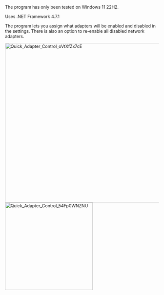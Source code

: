The program has only been tested on Windows 11 22H2.

Uses .NET Framework 4.7.1

The program lets you assign what adapters will be enabled and disabled in the settings. There is also an option to re-enable all disabled network adapters.

<img width="523" alt="Quick_Adapter_Control_oVtXfZx7cE" src="https://github.com/user-attachments/assets/4fd6b5cf-29cd-430b-901f-6145bd0e84d9">

<img width="287" alt="Quick_Adapter_Control_54Fp0WNZNU" src="https://github.com/user-attachments/assets/cc1cd7a7-ae32-46cb-80ff-71f6f5ae92ea">
